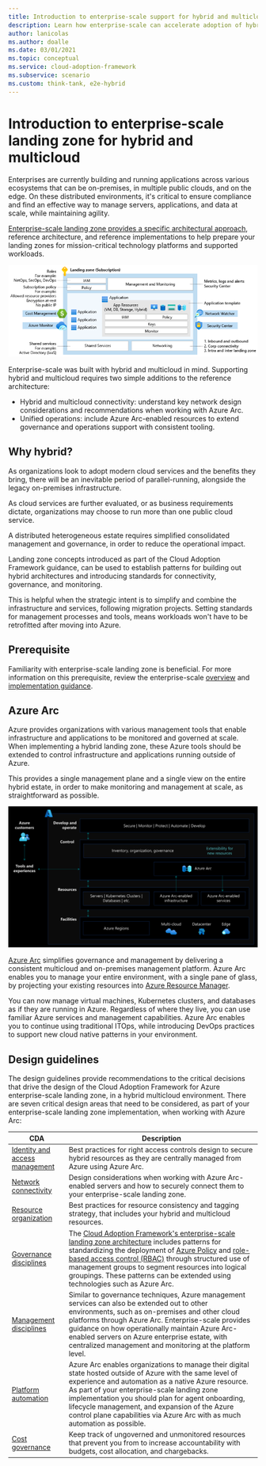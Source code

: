 ```yaml
---
title: Introduction to enterprise-scale support for hybrid and multicloud
description: Learn how enterprise-scale can accelerate adoption of hybrid or multicloud architectures.
author: lanicolas
ms.author: doalle
ms.date: 03/01/2021
ms.topic: conceptual
ms.service: cloud-adoption-framework
ms.subservice: scenario
ms.custom: think-tank, e2e-hybrid
---
```


# Introduction to enterprise-scale landing zone for hybrid and multicloud

Enterprises are currently building and running applications across various ecosystems that can be on-premises, in multiple public clouds, and on the edge. On these distributed environments, it's critical to ensure compliance and find an effective way to manage servers, applications, and data at scale, while maintaining agility.

[Enterprise-scale landing zone provides a specific architectural approach](../../ready/enterprise-scale/architecture.md), reference architecture, and reference implementations to help prepare your landing zones for mission-critical technology platforms and supported workloads.

![Diagram for enterprise-scale landing zone.](./media/lz-design.png)

Enterprise-scale was built with hybrid and multicloud in mind. Supporting hybrid and multicloud requires two simple additions to the reference architecture:

- Hybrid and multicloud connectivity: understand key network design considerations and recommendations when working with Azure Arc.
- Unified operations: include Azure Arc-enabled resources to extend governance and operations support with consistent tooling.

## Why hybrid?

As organizations look to adopt modern cloud services and the benefits they bring, there will be an inevitable period of parallel-running, alongside the legacy on-premises infrastructure.

As cloud services are further evaluated, or as business requirements dictate, organizations may choose to run more than one public cloud service.

A distributed heterogeneous estate requires simplified consolidated management and governance, in order to reduce the operational impact.

Landing zone concepts introduced as part of the Cloud Adoption Framework guidance, can be used to establish patterns for building out hybrid architectures and introducing standards for connectivity, governance, and monitoring.

This is helpful when the strategic intent is to simplify and combine the infrastructure and services, following migration projects. Setting standards for management processes and tools, means workloads won't have to be retrofitted after moving into Azure.

## Prerequisite

Familiarity with enterprise-scale landing zone is beneficial. For more information on this prerequisite, review the enterprise-scale [overview](../../ready/enterprise-scale/index.md) and [implementation guidance](../../ready/enterprise-scale/implementation.md).

## Azure Arc

Azure provides organizations with various management tools that enable infrastructure and applications to be monitored and governed at scale. When implementing a hybrid landing zone, these Azure tools should be extended to control infrastructure and applications running outside of Azure.

This provides a single management plane and a single view on the entire hybrid estate, in order to make monitoring and management at scale, as straightforward as possible.

![Azure Arc high level architecture](./media/single-control-plane.svg)

[Azure Arc](/azure/azure-arc/) simplifies governance and management by delivering a consistent multicloud and on-premises management platform. Azure Arc enables you to manage your entire environment, with a single pane of glass, by projecting your existing resources into [Azure Resource Manager](/azure/azure-resource-manager/management/overview).

You can now manage virtual machines, Kubernetes clusters, and databases as if they are running in Azure. Regardless of where they live, you can use familiar Azure services and management capabilities. Azure Arc enables you to continue using traditional ITOps, while introducing DevOps practices to support new cloud native patterns in your environment.

## Design guidelines

The design guidelines provide recommendations to the critical decisions that drive the design of the Cloud Adoption Framework for Azure enterprise-scale landing zone, in a hybrid multicloud environment. There are seven critical design areas that need to be considered, as part of your enterprise-scale landing zone implementation, when working with Azure Arc:

| CDA | Description |
|--|--|
| [Identity and access management](./eslz-identity-and-access-management.md) | Best practices for right access controls design to secure hybrid resources as they are centrally managed from Azure using Azure Arc. |
| [Network connectivity](./eslz-arc-servers-connectivity.md) | Design considerations when working with Azure Arc-enabled servers and how to securely connect them to your enterprise-scale landing zone. |
| [Resource organization](./eslz-resource-organization.md) | Best practices for resource consistency and tagging strategy, that includes your hybrid and multicloud resources. |
| [Governance disciplines](./eslz-security-governance-and-compliance.md) | The [Cloud Adoption Framework's enterprise-scale landing zone architecture](../../ready/enterprise-scale/architecture.md) includes patterns for standardizing the deployment of [Azure Policy](/azure/governance/policy/overview) and [role-based access control (RBAC)](../../ready/azure-setup-guide/manage-access.md) through structured use of management groups to segment resources into logical groupings. These patterns can be extended using technologies such as Azure Arc. |
| [Management disciplines](./eslz-management-and-monitoring-arc-server.md) | Similar to governance techniques, Azure management services can also be extended out to other environments, such as on-premises and other cloud platforms through Azure Arc. Enterprise-scale provides guidance on how operationally maintain Azure Arc-enabled servers on Azure enterprise estate, with centralized management and monitoring at the platform level. |
| [Platform automation](./eslz-automation-arc-server.md) | Azure Arc enables organizations to manage their digital state hosted outside of Azure with the same level of experience and automation as a native Azure resource. As part of your enterprise-scale landing zone implementation you should plan for agent onboarding, lifecycle management, and expansion of the Azure control plane capabilities via Azure Arc with as much automation as possible. |
| [Cost governance](./eslz-cost-governance.md) | Keep track of ungoverned and unmonitored resources that prevent you from to increase accountability with budgets, cost allocation, and chargebacks. |
